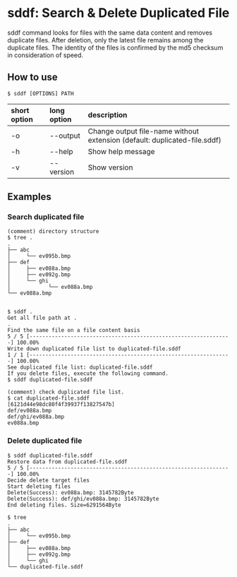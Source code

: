 # sddf: Search & Delete Duplicated File
sddf command looks for files with the same data content and removes duplicate files. After deletion, only the latest file remains among the duplicate files. The identity of the files is confirmed by the md5 checksum in consideration of speed.

## How to use
```Usage
$ sddf [OPTIONS] PATH
```

| short option | long option | description |
|:------|:-----|:------|
| -o    | --output    | Change output file-name without extension (default: duplicated-file.sddf)|
| -h   | --help    | Show help message |
| -v | --version  | Show version|

## Examples
### Search duplicated file
```
(comment) directory structure
$ tree .
.
├── abc
│     └── ev095b.bmp
├── def
│     ├── ev088a.bmp
│     ├── ev092g.bmp
│     └── ghi
│            └── ev088a.bmp
└── ev088a.bmp


$ sddf .
Get all file path at .
.
Find the same file on a file content basis
5 / 5 [----------------------------------------------------------------] 100.00%
Write down duplicated file list to duplicated-file.sddf
1 / 1 [----------------------------------------------------------------] 100.00%
See duplicated file list: duplicated-file.sddf
If you delete files, execute the following command.
$ sddf duplicated-file.sddf

(comment) check duplicated file list.
$ cat duplicated-file.sddf 
[6121d44e98dc80f4f39937f13827547b]
def/ev088a.bmp
def/ghi/ev088a.bmp
ev088a.bmp
```

### Delete duplicated file
```
$ sddf duplicated-file.sddf 
Restore data from duplicated-file.sddf
5 / 5 [----------------------------------------------------------------] 100.00%
Decide delete target files
Start deleting files
Delete(Success): ev088a.bmp: 3145782Byte
Delete(Success): def/ghi/ev088a.bmp: 3145782Byte
End deleting files. Size=6291564Byte

$ tree
.
├── abc
│     └── ev095b.bmp
├── def
│     ├── ev088a.bmp
│     ├── ev092g.bmp
│     └── ghi
└── duplicated-file.sddf
```
